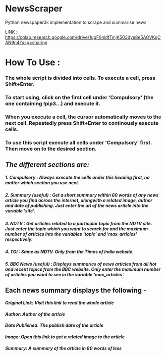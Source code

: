 # NewsScraper
Python newspaper3k implementation to scrape and summarise news

LINK : https://colab.research.google.com/drive/1ugF0nldfTmjK503dye8e5AOVKgCAN9n4?usp=sharing

# **How To Use :**
### The whole script is divided into cells. To execute a cell, press Shift+Enter. 
### To start using, click on the first cell under 'Compulsory' (the one containing !pip3...) and execute it. 
### When you execute a cell, the cursor automatically moves to the next cell. Repeatedly press Shift+Enter to continously execute cells.
 

### To use this script execute all cells under 'Compulsory' first. Then move on to the desired section.

## *The different sections are:*
##### 1. Compulsory : Always execute the cells under this heading first, no matter which section you use next.
##### 2. Summary (useful) : Get a short summary within 80 words of any news article you find across the internet, alongwith a related image, author and date of publishing. Just enter the url of the news article into the variable 'site'.
##### 3. NDTV : Get articles related to a particular topic from the NDTV site. Just enter the topic which you want to search for and the maximum number of articles into the variables 'topic' and 'max_articles' respectively.
##### 4. TOI : Same as NDTV. Only from the Times of India website.
##### 5. BBC News (useful) : Displays summaries of news articles from all hot and recent topics from the BBC website. Only enter the maximum number of articles you want to see in the variable 'max_articles'.

## **Each news summary displays the following -**
#### *Original Link: Visit this link to read the whole article*
#### *Author: Author of the article*
#### *Date Published: The publish date of the article*
#### *Image: Open this link to get a related image to the article*
#### *Summary: A summary of the article in 80 words of less*
